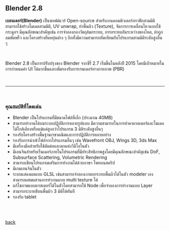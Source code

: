 ## Blender 2.8

**เบลนเดอร์(Blender)** เป็นซอฟต์แวร์ Open-source สำหรับงานคอมพิวเตอร์กราฟิกสามมิติ สามารถใช้สร้างโมเดลสามมิติ, UV unwrap,  ทำพื้นผิว (Texture),
จัดการการเคลื่อนไหวแบบใช้กระดูกฯ มีคุณลักษณะสำคัญเช่น การจำลองกองวัตถุล้มกระทบ, การกระทบกันระหว่างของไหล,  ผ้าถูกลมพัดพริ้ว และโครงสร้างยืดหยุ่นต่าง ๆ 
อีกทั้งมีความสามารถทัดเทียมกับโปรแกรมสามมิติระดับสูงอื่น ๆ

<br>

Blender 2.8 เป็นการปรับปรุงของ Blender จากซีรี่ 2.7 เริ่มขึ้นในหลังปี 2015 โดยมีเป้าหมายในการกำหนดค่า UI ได้มากขึ้นและเพิ่มรองรับการเรนเดอร์ทางกายภาพ (PBR)  

<br>

---------

<br>

### คุณสมบัติที่โดดเด่น 

- Blender เป็นโปรแกรมที่มีขนาดไฟล์ที่เล็ก (ประมาณ 40MB)
- สามารถทำงานได้บนระบบปฏิบัติการหลายรูปแบบ มีความสามารถในการทำคาแรคเตอร์และโมเดล ได้ใกล้เคียงหรือแม้แต่สูงกว่าโปรแกรม 3 มิติระดับสูงอื่นๆ
- รองรับโครงสร้างพื้นฐานเรขาคณิตและการปฏิบัติการหลายอย่าง 
- รองรับการนำเข้าไฟล์จากโปรแกรมอื่นๆ เช่น Wavefront OBJ, Wings 3D, 3ds Max
- มีเครื่องมือสำหรับใช้ตัดต่อและตกแต่งวิดีโอในตัว
- มีเอนจินสำหรับเร็นเดอร์ภายในโปรแกรมที่มีประสิทธิภาพสูงโดยมีคุณลักษณะสำคัญเช่น DoF, Subsurface Scattering, Volumetric Rendering 
- สามารถเขียนโปรแกรมเสริมการทำงานได้ด้วยภาษา ไพทอนสคริป
- มีเกมเอนจินในตัว
- ระบบแสดงผลแบบ GLSL เช่นสามารถจำลองเงาตกกระทบพื้นผิวได้ในตัว modeler เอง สามารถผสมผสานการทำงานแบบ multi texture ได้
- แก้ไขภาพแบบแรสเตอร์ได้ในตัวโดยสามารถใช้ Node เพื่อจำลองการทำงานแบบ Layer
- สามารถระบายสีบนพื้นผิว 3 มิติได้ทันที
- รองรับ tablet

<br>
<br>

[back](/CN409)
